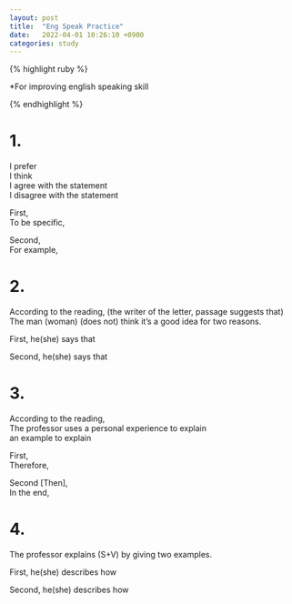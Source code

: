 ```yaml
---
layout: post
title:  "Eng Speak Practice"
date:   2022-04-01 10:26:10 +0900
categories: study
---
```





{% highlight ruby %}


*For improving english speaking skill  

{% endhighlight %}


# 1.

I prefer  
I think   
I agree with the statement   
I disagree with the statement  


First,   
To be specific,  


Second,  
For example,   


# 2.
According to the reading, (the writer of the letter, passage suggests that)  
The man (woman) (does not) think it’s a good idea for two reasons.  


First, he(she) says that  


Second, he(she) says that   


# 3.

According to the reading,  
The professor uses a personal experience to explain  
an example to explain   


First,   
Therefore,   


Second [Then],   
In the end,   


# 4.

The professor explains (S+V) by giving two examples.   


First, he(she) describes how  


Second, he(she) describes how  











